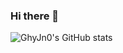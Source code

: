 ### Hi there 👋

<!--
**GhyJn0/GhyJn0** is a ✨ _special_ ✨ repository because its `README.md` (this file) appears on your GitHub profile.

Here are some ideas to get you started:

- 🔭 I’m currently working on ...
- 🌱 I’m currently learning ...
- 👯 I’m looking to collaborate on ...
- 🤔 I’m looking for help with ...
- 💬 Ask me about ...
- 📫 How to reach me: ...
- 😄 Pronouns: ...
- ⚡ Fun fact: ...
-->
![GhyJn0's GitHub stats](https://github-readme-stats.vercel.app/api?username=all-smile&show_icons=true&theme=tokyonight)
